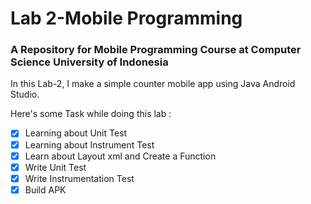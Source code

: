 # Lab 2-Mobile Programming
### A Repository for Mobile Programming Course at Computer Science University of Indonesia

In this Lab-2, I make a simple counter mobile app using Java Android Studio.

Here's some Task while doing this lab :
- [x] Learning about Unit Test
- [x] Learning about Instrument Test
- [x] Learn about Layout xml and Create a Function
- [x] Write Unit Test
- [x] Write Instrumentation Test
- [x] Build APK
